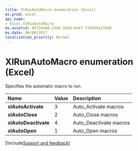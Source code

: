 ```yaml
---
title: XlRunAutoMacro enumeration (Excel)
ms.prod: excel
api_name:
- Excel.XlRunAutoMacro
ms.assetid: 03724ab8-23dd-1bbd-6a47-719309a17648
ms.date: 06/08/2017
localization_priority: Normal
---
```



# XlRunAutoMacro enumeration (Excel)

Specifies the automatic macro to run.



|Name|Value|Description|
|:-----|:-----|:-----|
| **xlAutoActivate**|3|Auto_Activate macros|
| **xlAutoClose**|2|Auto_Close macros|
| **xlAutoDeactivate**|4|Auto_Deactivate macros|
| **xlAutoOpen**|1|Auto_Open macros|

[!include[Support and feedback](~/includes/feedback-boilerplate.md)]